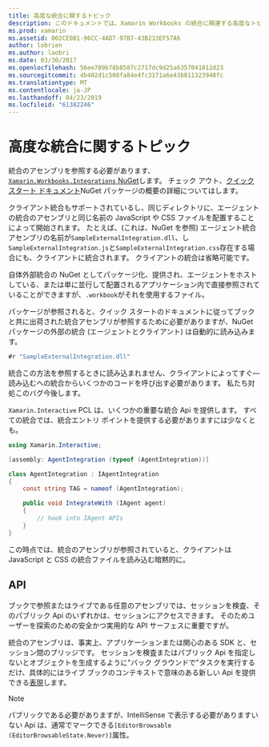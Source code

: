 ```yaml
---
title: 高度な統合に関するトピック
description: このドキュメントでは、Xamarin Workbooks の統合に関連する高度なトピックについて説明します。 Xamarin.Workbook.Integrations NuGet パッケージと、Xamarin のブック内の API の公開がについて説明します。
ms.prod: xamarin
ms.assetid: 002CE0B1-96CC-4AD7-97B7-43B233EF57A6
author: lobrien
ms.author: laobri
ms.date: 03/30/2017
ms.openlocfilehash: 56ee709b78b8587c2717dc9d25a6357041812d23
ms.sourcegitcommit: 4b402d1c508fa84e4fc3171a6e43b811323948fc
ms.translationtype: MT
ms.contentlocale: ja-JP
ms.lasthandoff: 04/23/2019
ms.locfileid: "61382246"
---
```

# <a name="advanced-integration-topics"></a>高度な統合に関するトピック

統合のアセンブリを参照する必要があります、 [ `Xamarin.Workbooks.Integrations` NuGet][nuget]します。 チェック アウト、[クイック スタート ドキュメント](~/tools/workbooks/sdk/index.md)NuGet パッケージの概要の詳細についてはします。

クライアント統合もサポートされているし、同じディレクトリに、エージェントの統合のアセンブリと同じ名前の JavaScript や CSS ファイルを配置することによって開始されます。 たとえば、(これは、NuGet を参照) エージェント統合アセンブリの名前が`SampleExternalIntegration.dll`、し`SampleExternalIntegration.js`と`SampleExternalIntegration.css`存在する場合にも、クライアントに統合されます。 クライアントの統合は省略可能です。

自体外部統合の NuGet としてパッケージ化、提供され、エージェントをホストしている、または単に並行して配置されるアプリケーション内で直接参照されていることができますが、`.workbook`がそれを使用するファイル。

パッケージが参照されると、クイック スタートのドキュメントに従ってブックと共に出荷された統合アセンブリが参照するために必要がありますが、NuGet パッケージの外部の統合 (エージェントとクライアント) は自動的に読み込みます。

```csharp
#r "SampleExternalIntegration.dll"
```

統合この方法を参照するときに読み込まれません、クライアントによってすぐ&mdash;読み込むへの統合からいくつかのコードを呼び出す必要があります。 私たち対処このバグ今後します。

`Xamarin.Interactive` PCL は、いくつかの重要な統合 Api を提供します。 すべての統合では、統合エントリ ポイントを提供する必要がありますには少なくとも。

```csharp
using Xamarin.Interactive;

[assembly: AgentIntegration (typeof (AgentIntegration))]

class AgentIntegration : IAgentIntegration
{
    const string TAG = nameof (AgentIntegration);

    public void IntegrateWith (IAgent agent)
    {
        // hook into IAgent APIs
    }
}
```

この時点では、統合のアセンブリが参照されていると、クライアントは JavaScript と CSS の統合ファイルを読み込む暗黙的に。

## <a name="apis"></a>API

ブックで参照またはライブである任意のアセンブリでは、セッションを検査、そのパブリック Api のいずれかは、セッションにアクセスできます。 そのためユーザーを探索のための安全かつ実用的な API サーフェスに重要ですが。

統合のアセンブリは、事実上、アプリケーションまたは関心のある SDK と、セッション間のブリッジです。 セッションを検査またはパブリック Api を指定しないとオブジェクトを生成するように"バック グラウンドで"タスクを実行するだけ、具体的にはライブ ブックのコンテキストで意味のある新しい Api を提供できる[表現](~/tools/workbooks/sdk/representations.md)します。

> [!NOTE]
> パブリックである必要がありますが、IntelliSense で表示する必要がありますいない Api は、通常でマークできる`[EditorBrowsable (EditorBrowsableState.Never)]`属性。

[nuget]: https://nuget.org/packages/Xamarin.Workbooks.Integration
